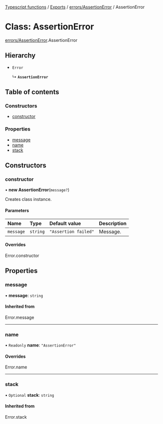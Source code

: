 [Typescript functions](../index.md) / [Exports](../modules.md) / [errors/AssertionError](../modules/errors_AssertionError.md) / AssertionError

# Class: AssertionError

[errors/AssertionError](../modules/errors_AssertionError.md).AssertionError

## Hierarchy

- `Error`

  ↳ **`AssertionError`**

## Table of contents

### Constructors

- [constructor](errors_AssertionError.AssertionError.md#constructor)

### Properties

- [message](errors_AssertionError.AssertionError.md#message)
- [name](errors_AssertionError.AssertionError.md#name)
- [stack](errors_AssertionError.AssertionError.md#stack)

## Constructors

### constructor

• **new AssertionError**(`message?`)

Creates class instance.

#### Parameters

| Name | Type | Default value | Description |
| :------ | :------ | :------ | :------ |
| `message` | `string` | `"Assertion failed"` | Message. |

#### Overrides

Error.constructor

## Properties

### message

• **message**: `string`

#### Inherited from

Error.message

___

### name

• `Readonly` **name**: ``"AssertionError"``

#### Overrides

Error.name

___

### stack

• `Optional` **stack**: `string`

#### Inherited from

Error.stack

